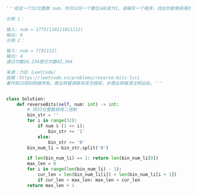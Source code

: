 
<BlogInfo title="126.面试题  翻转数位" author="白日梦想猿" pv=0 read_times=0 pre_cost_time=0分40秒 category="leetcode" tag_list="['leetcode']" create_time="2022.06.19 19:37:59" update_time="2022.06.19 20:50:14" />

```python
'''给定一个32位整数 num，你可以将一个数位从0变为1。请编写一个程序，找出你能够获得的最长的一串1的长度。

示例 1：

输入: num = 1775(110111011112)
输出: 8
示例 2：

输入: num = 7(01112)
输出: 4
通过次数16,234提交次数42,394

来源：力扣（LeetCode）
链接：https://leetcode.cn/problems/reverse-bits-lcci
著作权归领扣网络所有。商业转载请联系官方授权，非商业转载请注明出处。'''


class Solution:
    def reverseBits(self, num: int) -> int:
        # 将32位整数转成二进制
        bin_str = ''
        for i in range(32):
            if num & (1 << i):
                bin_str += '1'
            else:
                bin_str += '0'
        bin_num_li = bin_str.split('0')

        if len(bin_num_li) == 1: return len(bin_num_li[0])
        max_len = 0
        for i in range(len(bin_num_li) - 1):
            cur_len = len(bin_num_li[i]) + len(bin_num_li[i + 1])
            if cur_len > max_len: max_len = cur_len
        return max_len + 1

```
